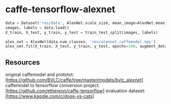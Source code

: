 # caffe-tensorflow-alexnet
```python
data = Dataset('res/data', AlexNet.scale_size, mean_image=AlexNet.mean_image)
images, labels = data.load()
X_train, X_test, y_train, y_test = train_test_split(images, labels)

alex_net = AlexNet(data.num_classes, 'res/alexnet_caffemodel.npy')
alex_net.fit(X_train, X_test, y_train, y_test, epochs=100, augment_data=True)
```

## Resources
original caffemodel and prototxt: [https://github.com/BVLC/caffe/tree/master/models/bvlc_alexnet]
caffemodel to tensorflow conversion project: [https://github.com/ethereon/caffe-tensorflow]
evaluation dataset: [https://www.kaggle.com/c/dogs-vs-cats]
